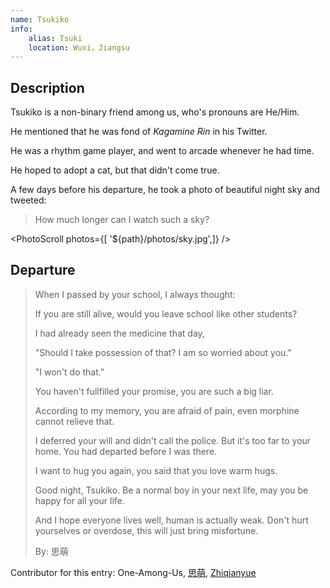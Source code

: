 ```yaml
---
name: Tsukiko
info:
    alias: Tsuki
    location: Wuxi，Jiangsu
---
```


## Description

Tsukiko is a non-binary friend among us, who's pronouns are He/Him.

He mentioned that he was fond of *Kagamine Rin* in his Twitter.

He was a rhythm game player, and went to arcade whenever he had time.

He hoped to adopt a cat, but that didn't come true.

A few days before his departure, he took a photo of beautiful night sky and tweeted:

> How much longer can I watch such a sky?

<PhotoScroll photos={[ '${path}/photos/sky.jpg',]} />  

## Departure

> When I passed by your school, I always thought:
>
> If you are still alive, would you leave school like other students?
>
> I had already seen the medicine that day,
>
> "Should I take possession of that? I am so worried about you."
>
> "I won't do that."
>
> You haven't fullfilled your promise, you are such a big liar.
> 
> According to my memory, you are afraid of pain, even morphine cannot relieve that.
> 
> I deferred your will and didn't call the police. But it's too far to your home. You had departed before I was there.
>
> I want to hug you again, you said that you love warm hugs.
> 
> Good night, Tsukiko. Be a normal boy in your next life, may you be happy for all your life.
>
> And I hope everyone lives well, human is actually weak. Don't hurt yourselves or overdose, this will just bring misfortune.
>
> By: 思萌

Contributor for this entry: One-Among-Us, [思萌](https://twitter.com/mishengai), [Zhiqianyue](https://twitter.com/Zhiqianyue)
